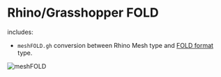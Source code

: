 # Rhino/Grasshopper FOLD

includes:

- `meshFOLD.gh` conversion between Rhino Mesh type and [FOLD format](https://github.com/edemaine/fold) type.

![meshFOLD](images/meshFOLD.jpg)
